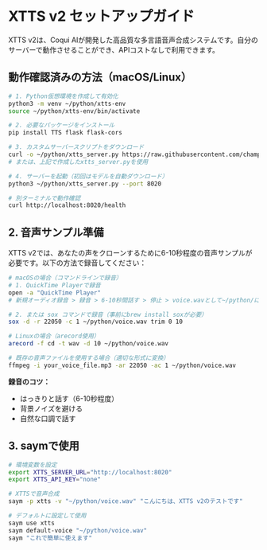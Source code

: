 # XTTS v2 セットアップガイド

XTTS v2は、Coqui AIが開発した高品質な多言語音声合成システムです。自分のサーバーで動作させることができ、APIコストなしで利用できます。

## 動作確認済みの方法（macOS/Linux）

```bash
# 1. Python仮想環境を作成して有効化
python3 -m venv ~/python/xtts-env
source ~/python/xtts-env/bin/activate

# 2. 必要なパッケージをインストール
pip install TTS flask flask-cors

# 3. カスタムサーバースクリプトをダウンロード
curl -o ~/python/xtts_server.py https://raw.githubusercontent.com/champierre/saym/main/scripts/xtts_server.py
# または、上記で作成したxtts_server.pyを使用

# 4. サーバーを起動（初回はモデルを自動ダウンロード）
python3 ~/python/xtts_server.py --port 8020

# 別ターミナルで動作確認
curl http://localhost:8020/health
```

## 2. 音声サンプル準備

XTTS v2では、あなたの声をクローンするために6-10秒程度の音声サンプルが必要です。以下の方法で録音してください：

```bash
# macOSの場合（コマンドラインで録音）
# 1. QuickTime Playerで録音
open -a "QuickTime Player"
# 新規オーディオ録音 > 録音 > 6-10秒間話す > 停止 > voice.wavとして~/python/に保存

# 2. または sox コマンドで録音（事前にbrew install soxが必要）
sox -d -r 22050 -c 1 ~/python/voice.wav trim 0 10

# Linuxの場合（arecord使用）
arecord -f cd -t wav -d 10 ~/python/voice.wav

# 既存の音声ファイルを使用する場合（適切な形式に変換）
ffmpeg -i your_voice_file.mp3 -ar 22050 -ac 1 ~/python/voice.wav
```

**録音のコツ：**
- はっきりと話す（6-10秒程度）
- 背景ノイズを避ける
- 自然な口調で話す

## 3. saymで使用

```bash
# 環境変数を設定
export XTTS_SERVER_URL="http://localhost:8020"
export XTTS_API_KEY="none"

# XTTSで音声合成
saym -p xtts -v "~/python/voice.wav" "こんにちは、XTTS v2のテストです"

# デフォルトに設定して使用
saym use xtts
saym default-voice "~/python/voice.wav"
saym "これで簡単に使えます"
```

